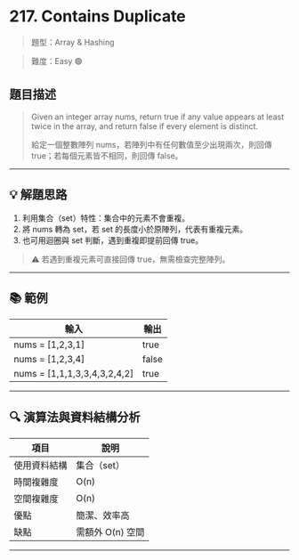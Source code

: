 # 217. Contains Duplicate

> 題型：Array & Hashing

> 難度：Easy 🟢

## 題目描述
> Given an integer array nums, return true if any value appears at least twice in the array, and return false if every element is distinct.
>
> 給定一個整數陣列 nums，若陣列中有任何數值至少出現兩次，則回傳 true；若每個元素皆不相同，則回傳 false。

---

## 💡 解題思路
1. 利用集合（set）特性：集合中的元素不會重複。
2. 將 nums 轉為 set，若 set 的長度小於原陣列，代表有重複元素。
3. 也可用迴圈與 set 判斷，遇到重複即提前回傳 true。

> ⚠️ 若遇到重複元素可直接回傳 true，無需檢查完整陣列。

---

## 📚 範例

| 輸入 | 輸出 |
|----------------------|-------|
| nums = [1,2,3,1]     | true  |
| nums = [1,2,3,4]     | false |
| nums = [1,1,1,3,3,4,3,2,4,2] | true |

---

## 🔍 演算法與資料結構分析

| 項目         | 說明                |
|--------------|---------------------|
| 使用資料結構 | 集合（set）         |
| 時間複雜度   | O(n)                |
| 空間複雜度   | O(n)                |
| 優點         | 簡潔、效率高        |
| 缺點         | 需額外 O(n) 空間    |

---
